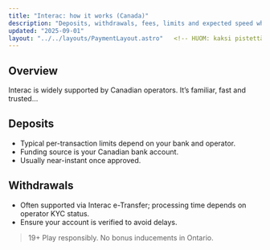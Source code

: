 ```yaml
---
title: "Interac: how it works (Canada)"
description: "Deposits, withdrawals, fees, limits and expected speed when using Interac."
updated: "2025-09-01"
layout: "../../layouts/PaymentLayout.astro"   <!-- HUOM: kaksi pistettä -->
---
```



## Overview
Interac is widely supported by Canadian operators. It’s familiar, fast and trusted…

## Deposits
- Typical per-transaction limits depend on your bank and operator.
- Funding source is your Canadian bank account.
- Usually near-instant once approved.

## Withdrawals
- Often supported via Interac e-Transfer; processing time depends on operator KYC status.
- Ensure your account is verified to avoid delays.

> 19+ Play responsibly. No bonus inducements in Ontario.
